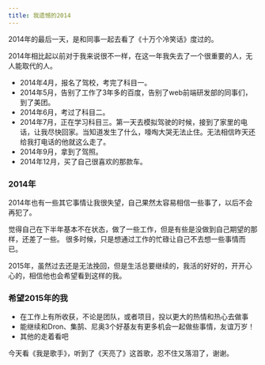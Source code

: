 ```yaml
---
title: 我遗憾的2014
---
```


2014年的最后一天，是和同事一起去看了《十万个冷笑话》度过的。

2014年相比起以前对于我来说很不一样，在这一年我失去了一个很重要的人，无人能取代的人。

+ 2014年4月，报名了驾校，考完了科目一。
+ 2014年5月，告别了工作了3年多的百度，告别了web前端研发部的同事们，到了美团。
+ 2014年6月，考过了科目二。
+ 2014年7月，正在学习科目三。第一天去模拟驾驶的时候，接到了家里的电话，让我尽快回家。当知道发生了什么，嚎啕大哭无法止住。无法相信昨天还给我打电话的他就这么走了。
+ 2014年9月，拿到了驾照。
+ 2014年12月，买了自己很喜欢的那款车。


### 2014年
2014年也有一些其它事情让我很失望，自己果然太容易相信一些事了，以后不会再犯了。

觉得自己在下半年基本不在状态，做了一些工作，但是有些是没做到自己期望的那样，还差了一些。
很多时候，只是想通过工作的忙碌让自己不去想一些事情而已。

2015年，虽然过去还是无法挽回，但是生活总要继续的，我活的好好的，开开心心的，相信他也会希望看到这样的我。

### 希望2015年的我

+ 在工作上有所收获，不论是团队，或者项目，投以更大的热情和热心去做事
+ 能继续和Dron、集鹄、尼奥3个好基友有更多机会一起做些事情，友谊万岁！
+ 其他的走着看吧

今天看《我是歌手》，听到了《天亮了》这首歌，忍不住又落泪了，谢谢。

